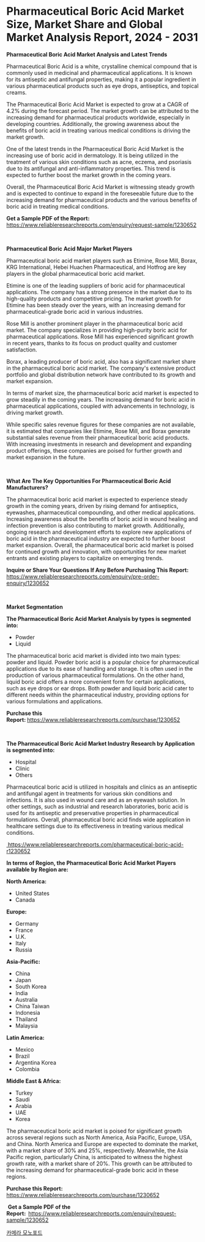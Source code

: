 <p><h1>Pharmaceutical Boric Acid Market Size, Market Share and Global Market Analysis Report, 2024 - 2031</h1></p><p><strong>Pharmaceutical Boric Acid Market Analysis and Latest Trends</strong></p>
<p><p>Pharmaceutical Boric Acid is a white, crystalline chemical compound that is commonly used in medicinal and pharmaceutical applications. It is known for its antiseptic and antifungal properties, making it a popular ingredient in various pharmaceutical products such as eye drops, antiseptics, and topical creams.</p><p>The Pharmaceutical Boric Acid Market is expected to grow at a CAGR of 4.2% during the forecast period. The market growth can be attributed to the increasing demand for pharmaceutical products worldwide, especially in developing countries. Additionally, the growing awareness about the benefits of boric acid in treating various medical conditions is driving the market growth.</p><p>One of the latest trends in the Pharmaceutical Boric Acid Market is the increasing use of boric acid in dermatology. It is being utilized in the treatment of various skin conditions such as acne, eczema, and psoriasis due to its antifungal and anti-inflammatory properties. This trend is expected to further boost the market growth in the coming years.</p><p>Overall, the Pharmaceutical Boric Acid Market is witnessing steady growth and is expected to continue to expand in the foreseeable future due to the increasing demand for pharmaceutical products and the various benefits of boric acid in treating medical conditions.</p></p>
<p><strong>Get a Sample PDF of the Report:&nbsp;</strong> <a href="https://www.reliableresearchreports.com/enquiry/request-sample/1230652">https://www.reliableresearchreports.com/enquiry/request-sample/1230652</a></p>
<p>&nbsp;</p>
<p><strong>Pharmaceutical Boric Acid Major Market Players</strong></p>
<p><p>Pharmaceutical boric acid market players such as Etimine, Rose Mill, Borax, KRG International, Hebei Huachen Pharmaceutical, and Hotfrog are key players in the global pharmaceutical boric acid market.</p><p>Etimine is one of the leading suppliers of boric acid for pharmaceutical applications. The company has a strong presence in the market due to its high-quality products and competitive pricing. The market growth for Etimine has been steady over the years, with an increasing demand for pharmaceutical-grade boric acid in various industries.</p><p>Rose Mill is another prominent player in the pharmaceutical boric acid market. The company specializes in providing high-purity boric acid for pharmaceutical applications. Rose Mill has experienced significant growth in recent years, thanks to its focus on product quality and customer satisfaction.</p><p>Borax, a leading producer of boric acid, also has a significant market share in the pharmaceutical boric acid market. The company's extensive product portfolio and global distribution network have contributed to its growth and market expansion.</p><p>In terms of market size, the pharmaceutical boric acid market is expected to grow steadily in the coming years. The increasing demand for boric acid in pharmaceutical applications, coupled with advancements in technology, is driving market growth.</p><p>While specific sales revenue figures for these companies are not available, it is estimated that companies like Etimine, Rose Mill, and Borax generate substantial sales revenue from their pharmaceutical boric acid products. With increasing investments in research and development and expanding product offerings, these companies are poised for further growth and market expansion in the future.</p></p>
<p>&nbsp;</p>
<p><strong>What Are The Key Opportunities For Pharmaceutical Boric Acid Manufacturers?</strong></p>
<p><p>The pharmaceutical boric acid market is expected to experience steady growth in the coming years, driven by rising demand for antiseptics, eyewashes, pharmaceutical compounding, and other medical applications. Increasing awareness about the benefits of boric acid in wound healing and infection prevention is also contributing to market growth. Additionally, ongoing research and development efforts to explore new applications of boric acid in the pharmaceutical industry are expected to further boost market expansion. Overall, the pharmaceutical boric acid market is poised for continued growth and innovation, with opportunities for new market entrants and existing players to capitalize on emerging trends.</p></p>
<p><strong>Inquire or Share Your Questions If Any Before Purchasing This Report:</strong> <a href="https://www.reliableresearchreports.com/enquiry/pre-order-enquiry/1230652">https://www.reliableresearchreports.com/enquiry/pre-order-enquiry/1230652</a></p>
<p>&nbsp;</p>
<p><strong>Market Segmentation</strong></p>
<p><strong>The Pharmaceutical Boric Acid Market Analysis by types is segmented into:</strong></p>
<p><ul><li>Powder</li><li>Liquid</li></ul></p>
<p><p>The pharmaceutical boric acid market is divided into two main types: powder and liquid. Powder boric acid is a popular choice for pharmaceutical applications due to its ease of handling and storage. It is often used in the production of various pharmaceutical formulations. On the other hand, liquid boric acid offers a more convenient form for certain applications, such as eye drops or ear drops. Both powder and liquid boric acid cater to different needs within the pharmaceutical industry, providing options for various formulations and applications.</p></p>
<p><strong>Purchase this Report:&nbsp;</strong><a href="https://www.reliableresearchreports.com/purchase/1230652">https://www.reliableresearchreports.com/purchase/1230652</a></p>
<p>&nbsp;</p>
<p><strong>The Pharmaceutical Boric Acid Market Industry Research by Application is segmented into:</strong></p>
<p><ul><li>Hospital</li><li>Clinic</li><li>Others</li></ul></p>
<p><p>Pharmaceutical boric acid is utilized in hospitals and clinics as an antiseptic and antifungal agent in treatments for various skin conditions and infections. It is also used in wound care and as an eyewash solution. In other settings, such as industrial and research laboratories, boric acid is used for its antiseptic and preservative properties in pharmaceutical formulations. Overall, pharmaceutical boric acid finds wide application in healthcare settings due to its effectiveness in treating various medical conditions.</p></p>
<p><a href="https://www.reliableresearchreports.com/pharmaceutical-boric-acid-r1230652">&nbsp;https://www.reliableresearchreports.com/pharmaceutical-boric-acid-r1230652</a></p>
<p><strong>In terms of Region, the Pharmaceutical Boric Acid Market Players available by Region are:</strong></p>
<p>
    <p> <strong> North America: </strong>
        <ul>
            <li>United States</li>
            <li>Canada</li>
        </ul>
        </p> 
    <p> <strong> Europe: </strong>
        <ul>
            <li>Germany</li>
            <li>France</li>
            <li>U.K.</li>
            <li>Italy</li>
            <li>Russia</li>
        </ul>
        </p> 
    <p> <strong> Asia-Pacific: </strong>
        <ul>
            <li>China</li>
            <li>Japan</li>
            <li>South Korea</li>
            <li>India</li>
            <li>Australia</li>
            <li>China Taiwan</li>
            <li>Indonesia</li>
            <li>Thailand</li>
            <li>Malaysia</li>
        </ul>
        </p> 
    <p> <strong> Latin America: </strong>
        <ul>
            <li>Mexico</li>
            <li>Brazil</li>
            <li>Argentina Korea</li>
            <li>Colombia</li>
        </ul>
        </p> 
    <p> <strong> Middle East & Africa: </strong>
        <ul>
            <li>Turkey</li>
            <li>Saudi</li>
            <li>Arabia</li>
            <li>UAE</li>
            <li>Korea</li>
        </ul>
    </p>
    </p>
<p><p>The pharmaceutical boric acid market is poised for significant growth across several regions such as North America, Asia Pacific, Europe, USA, and China. North America and Europe are expected to dominate the market, with a market share of 30% and 25%, respectively. Meanwhile, the Asia Pacific region, particularly China, is anticipated to witness the highest growth rate, with a market share of 20%. This growth can be attributed to the increasing demand for pharmaceutical-grade boric acid in these regions.</p></p>
<p><strong>Purchase this Report: </strong><a href="https://www.reliableresearchreports.com/purchase/1230652">https://www.reliableresearchreports.com/purchase/1230652</a></p>
<p>&nbsp;<strong>Get a Sample PDF of the Report:&nbsp;&nbsp;</strong><a href="https://www.reliableresearchreports.com/enquiry/request-sample/1230652">https://www.reliableresearchreports.com/enquiry/request-sample/1230652</a></p>
<p><strong></strong></p>
<p><p><a href="https://github.com/laholand/Market-Research-Report-List-3/blob/main/556625256366.md">카메라 모노포드</a></p></p>